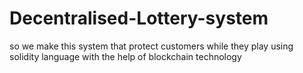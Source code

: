 # Decentralised-Lottery-system
so we make this system that protect customers while they play using solidity language with the help of blockchain technology
